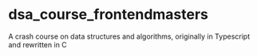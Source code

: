 # dsa_course_frontendmasters
A crash course on data structures and algorithms, originally in Typescript and rewritten in C
